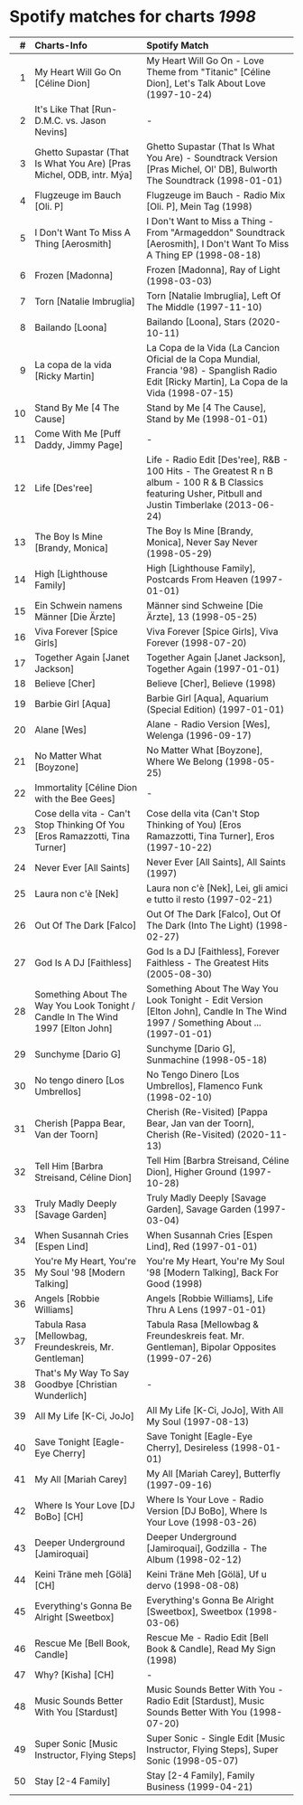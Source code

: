 # Spotify matches for charts *1998*

|    # | Charts-Info                                                                     | Spotify Match                                                                                                                                           |
| ---: | :------------------------------------------------------------------------------ | :------------------------------------------------------------------------------------------------------------------------------------------------------ |
|    1 | My Heart Will Go On [Céline Dion]                                               | My Heart Will Go On - Love Theme from "Titanic" [Céline Dion], Let's Talk About Love (1997-10-24)                                                       |
|    2 | It's Like That [Run-D.M.C. vs. Jason Nevins]                                    | -                                                                                                                                                       |
|    3 | Ghetto Supastar (That Is What You Are) [Pras Michel, ODB, intr. Mýa]            | Ghetto Supastar (That Is What You Are) - Soundtrack Version [Pras Michel, Ol' DB], Bulworth The Soundtrack (1998-01-01)                                 |
|    4 | Flugzeuge im Bauch [Oli. P]                                                     | Flugzeuge im Bauch - Radio Mix [Oli. P], Mein Tag (1998)                                                                                                |
|    5 | I Don't Want To Miss A Thing [Aerosmith]                                        | I Don't Want to Miss a Thing - From "Armageddon" Soundtrack [Aerosmith], I Don't Want To Miss A Thing EP (1998-08-18)                                   |
|    6 | Frozen [Madonna]                                                                | Frozen [Madonna], Ray of Light (1998-03-03)                                                                                                             |
|    7 | Torn [Natalie Imbruglia]                                                        | Torn [Natalie Imbruglia], Left Of The Middle (1997-11-10)                                                                                               |
|    8 | Bailando [Loona]                                                                | Bailando [Loona], Stars (2020-10-11)                                                                                                                    |
|    9 | La copa de la vida [Ricky Martin]                                               | La Copa de la Vida (La Cancion Oficial de la Copa Mundial, Francia '98) - Spanglish Radio Edit [Ricky Martin], La Copa de la Vida (1998-07-15)          |
|   10 | Stand By Me [4 The Cause]                                                       | Stand by Me [4 The Cause], Stand by Me (1998-01-01)                                                                                                     |
|   11 | Come With Me [Puff Daddy, Jimmy Page]                                           | -                                                                                                                                                       |
|   12 | Life [Des'ree]                                                                  | Life - Radio Edit [Des'ree], R&B - 100 Hits - The Greatest R n B album - 100 R & B Classics featuring Usher, Pitbull and Justin Timberlake (2013-06-24) |
|   13 | The Boy Is Mine [Brandy, Monica]                                                | The Boy Is Mine [Brandy, Monica], Never Say Never (1998-05-29)                                                                                          |
|   14 | High [Lighthouse Family]                                                        | High [Lighthouse Family], Postcards From Heaven (1997-01-01)                                                                                            |
|   15 | Ein Schwein namens Männer [Die Ärzte]                                           | Männer sind Schweine [Die Ärzte], 13 (1998-05-25)                                                                                                       |
|   16 | Viva Forever [Spice Girls]                                                      | Viva Forever [Spice Girls], Viva Forever (1998-07-20)                                                                                                   |
|   17 | Together Again [Janet Jackson]                                                  | Together Again [Janet Jackson], Together Again (1997-01-01)                                                                                             |
|   18 | Believe [Cher]                                                                  | Believe [Cher], Believe (1998)                                                                                                                          |
|   19 | Barbie Girl [Aqua]                                                              | Barbie Girl [Aqua], Aquarium (Special Edition) (1997-01-01)                                                                                             |
|   20 | Alane [Wes]                                                                     | Alane - Radio Version [Wes], Welenga (1996-09-17)                                                                                                       |
|   21 | No Matter What [Boyzone]                                                        | No Matter What [Boyzone], Where We Belong (1998-05-25)                                                                                                  |
|   22 | Immortality [Céline Dion with the Bee Gees]                                     | -                                                                                                                                                       |
|   23 | Cose della vita - Can't Stop Thinking Of You [Eros Ramazzotti, Tina Turner]     | Cose della vita (Can't Stop Thinking of You) [Eros Ramazzotti, Tina Turner], Eros (1997-10-22)                                                          |
|   24 | Never Ever [All Saints]                                                         | Never Ever [All Saints], All Saints (1997)                                                                                                              |
|   25 | Laura non c'è [Nek]                                                             | Laura non c'è [Nek], Lei, gli amici e tutto il resto (1997-02-21)                                                                                       |
|   26 | Out Of The Dark [Falco]                                                         | Out Of The Dark [Falco], Out Of The Dark (Into The Light) (1998-02-27)                                                                                  |
|   27 | God Is A DJ [Faithless]                                                         | God Is a DJ [Faithless], Forever Faithless - The Greatest Hits (2005-08-30)                                                                             |
|   28 | Something About The Way You Look Tonight / Candle In The Wind 1997 [Elton John] | Something About The Way You Look Tonight - Edit Version [Elton John], Candle In The Wind 1997 / Something About ... (1997-01-01)                        |
|   29 | Sunchyme [Dario G]                                                              | Sunchyme [Dario G], Sunmachine (1998-05-18)                                                                                                             |
|   30 | No tengo dinero [Los Umbrellos]                                                 | No Tengo Dinero [Los Umbrellos], Flamenco Funk (1998-02-10)                                                                                             |
|   31 | Cherish [Pappa Bear, Van der Toorn]                                             | Cherish (Re-Visited) [Pappa Bear, Jan van der Toorn], Cherish (Re-Visited) (2020-11-13)                                                                 |
|   32 | Tell Him [Barbra Streisand, Céline Dion]                                        | Tell Him [Barbra Streisand, Céline Dion], Higher Ground (1997-10-28)                                                                                    |
|   33 | Truly Madly Deeply [Savage Garden]                                              | Truly Madly Deeply [Savage Garden], Savage Garden (1997-03-04)                                                                                          |
|   34 | When Susannah Cries [Espen Lind]                                                | When Susannah Cries [Espen Lind], Red (1997-01-01)                                                                                                      |
|   35 | You're My Heart, You're My Soul '98 [Modern Talking]                            | You're My Heart, You're My Soul '98 [Modern Talking], Back For Good (1998)                                                                              |
|   36 | Angels [Robbie Williams]                                                        | Angels [Robbie Williams], Life Thru A Lens (1997-01-01)                                                                                                 |
|   37 | Tabula Rasa [Mellowbag, Freundeskreis, Mr. Gentleman]                           | Tabula Rasa [Mellowbag & Freundeskreis feat. Mr. Gentleman], Bipolar Opposites (1999-07-26)                                                             |
|   38 | That's My Way To Say Goodbye [Christian Wunderlich]                             | -                                                                                                                                                       |
|   39 | All My Life [K-Ci, JoJo]                                                        | All My Life [K-Ci, JoJo], With All My Soul (1997-08-13)                                                                                                 |
|   40 | Save Tonight [Eagle-Eye Cherry]                                                 | Save Tonight [Eagle-Eye Cherry], Desireless (1998-01-01)                                                                                                |
|   41 | My All [Mariah Carey]                                                           | My All [Mariah Carey], Butterfly (1997-09-16)                                                                                                           |
|   42 | Where Is Your Love [DJ BoBo] [CH]                                               | Where Is Your Love - Radio Version [DJ BoBo], Where Is Your Love (1998-03-26)                                                                           |
|   43 | Deeper Underground [Jamiroquai]                                                 | Deeper Underground [Jamiroquai], Godzilla - The Album (1998-02-12)                                                                                      |
|   44 | Keini Träne meh [Gölä] [CH]                                                     | Keini Träne Meh [Gölä], Uf u dervo (1998-08-08)                                                                                                         |
|   45 | Everything's Gonna Be Alright [Sweetbox]                                        | Everything's Gonna Be Alright [Sweetbox], Sweetbox (1998-03-06)                                                                                         |
|   46 | Rescue Me [Bell Book, Candle]                                                   | Rescue Me - Radio Edit [Bell Book & Candle], Read My Sign (1998)                                                                                        |
|   47 | Why? [Kisha] [CH]                                                               | -                                                                                                                                                       |
|   48 | Music Sounds Better With You [Stardust]                                         | Music Sounds Better With You - Radio Edit [Stardust], Music Sounds Better With You (1998-07-20)                                                         |
|   49 | Super Sonic [Music Instructor, Flying Steps]                                    | Super Sonic - Single Edit [Music Instructor, Flying Steps], Super Sonic (1998-05-07)                                                                    |
|   50 | Stay [2-4 Family]                                                               | Stay [2-4 Family], Family Business (1999-04-21)                                                                                                         |
